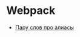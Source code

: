 # Webpack

* [Пару слов про алиасы](https://github.com/frontend-dogs/universal-react-book/tree/868114f877a7a6ecd0ae5a8c22a1677b67bbad63/webpack/alias.md)

